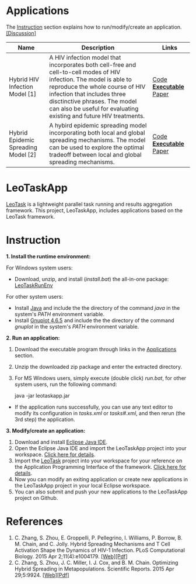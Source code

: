 # Applications

The [Instruction](#instruction) section explains how to run/modify/create an application. [[Discussion]](https://groups.google.com/forum/#!forum/leotaskapp)

Name  | Description | Links
----- |-------------|----------
Hybrid HIV Infection Model [1] | A HIV infection model that incorporates both cell-free and cell-to-cell modes of HIV infection. The model is able to reproduce the whole course of HIV infection that includes three disctinctive phrases. The model can also be useful for evaluating existing and future HIV treatments. | [Code](leotaskapp/src/org/leores/task/app/ModelHIV.java) [**Executable**](leotaskapp/demo/modelhiv.zip?raw=true) [Paper](http://journals.plos.org/ploscompbiol/article?id=10.1371/journal.pcbi.1004179)
Hybrid Epidemic Spreading Model [2] | A hybird epidemic spreading model incorporating both local and global spreading mechanisms. The model can be used to explore the optimal tradeoff between local and global spreading mechanisms. | [Code](leotaskapp/src/org/leores/task/app/EpiHybrid.java) [**Executable**](leotaskapp/demo/epihybrid.zip?raw=true) [Paper](http://www.nature.com/srep/2015/150429/srep09924/full/srep09924.html)

# LeoTaskApp

[LeoTask](http://github.com/mleoking/LeoTask) is a lightweight parallel task running and results aggregation framework. This project, LeoTaskApp, includes applications based on the LeoTask framework.

# Instruction

**1. Install the runtime environment:**

For Windows system users: 

* Download, unzip, and install (_install.bat_) the all-in-one package: [LeoTaskRunEnv](https://github.com/mleoking/LeoTaskApp/releases/download/v1.0.0/LeoTaskRunEnv.zip)

For other system users:

* Install [Java](http://www.oracle.com/technetwork/java/javase/downloads/jdk7-downloads-1880260.html) and include the the directory of the command _java_ in the system's _PATH_ environment variable.
* Install [Gnuplot 4.6.5](http://sourceforge.net/projects/gnuplot/files/gnuplot/4.6.5/) and include the the directory of the command _gnuplot_ in the system's _PATH_ environment variable.

**2. Run an application:**

1. Download the executable program through links in the [Applications](#applications) section.
2. Unzip the downloaded zip package and enter the extracted directory.
3. For MS Windows users, simply execute (double click) _run.bat_, for other system users, run the following command:

    java -jar leotaskapp.jar
    
* If the application runs successfully, you can use any text editor to modify its configuration in _tasks.xml_ or _tasks#.xml_, and then rerun (the 3rd step) the application.

**3. Modify/create an application:**

1. Download and install [Eclipse Java IDE](https://www.eclipse.org/downloads/packages/eclipse-ide-java-developers/keplersr2).
2. Open the Eclipse Java IDE and import the LeoTaskApp project into your workspace. [Click here for details](leotaskapp/doc/import-into-eclipse/README.md).
3. Import the [LeoTask](https://github.com/mleoking/LeoTask) project into your workspace for your reference on the Application Programming Interface of the framework. [Click here for details](leotaskapp/doc/import-into-eclipse/README.md).
4. Now you can modify an exiting application or create new applications in the LeoTaskApp project in your local Eclipse workspace.
5. You can also submit and push your new applications to the LeoTaskApp project on Github.

# References

1. C. Zhang, S. Zhou, E. Groppelli, P. Pellegrino, I. Williams, P. Borrow, B. M. Chain, and C. Jolly. Hybrid Spreading Mechanisms and T Cell Activation Shape the Dynamics of HIV-1 Infection. PLoS Computational Biology. 2015 Apr 2;11(4):e1004179. [[Web]](http://journals.plos.org/ploscompbiol/article?id=10.1371/journal.pcbi.1004179)[[Pdf]](http://www.ploscompbiol.org/article/fetchObject.action?uri=info:doi/10.1371/journal.pcbi.1004179&representation=PDF)
2. C. Zhang, S. Zhou, J. C. Miller, I. J. Cox, and B. M. Chain. Optimizing Hybrid Spreading in Metapopulations. Scientific Reports. 2015 Apr 29;5:9924. [[Web]](http://www.nature.com/srep/2015/150429/srep09924/full/srep09924.html)[[Pdf]](http://www.nature.com/srep/2015/150429/srep09924/pdf/srep09924.pdf)


